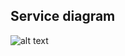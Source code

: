 ## Service diagram
![alt text](https://github.com/nugrohosam/laravel-elasticsearch/blob/master/images/diagram.png?raw=true)
